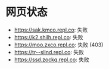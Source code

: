 # 网页状态
- https://sak.kmco.repl.co: 失败
- https://k2.shilh.repl.co: 失败
- https://moo.zxco.repl.co: 失败 (403)
- https://tr--slind.repl.co: 失败
- https://ssd.zockq.repl.co: 失败
